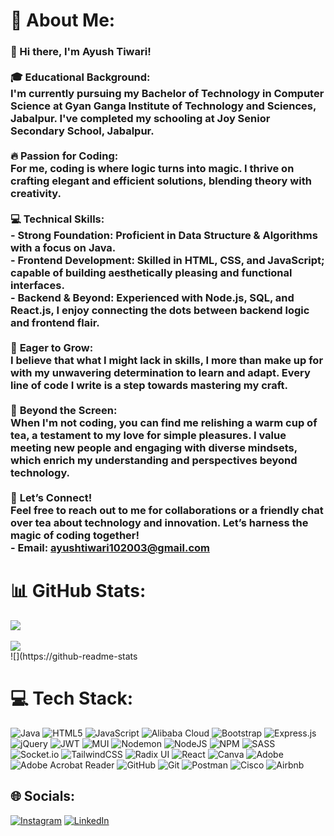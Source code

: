 # 💫 About Me:
### 👋 Hi there, I'm Ayush Tiwari!<br><br>🎓 **Educational Background:**<br>I'm currently pursuing my Bachelor of Technology in Computer Science at **Gyan Ganga Institute of Technology and Sciences, Jabalpur**. I've completed my schooling at **Joy Senior Secondary School, Jabalpur**.<br><br>🔥 **Passion for Coding:**<br>For me, coding is where logic turns into magic. I thrive on crafting elegant and efficient solutions, blending theory with creativity.<br><br>💻 **Technical Skills:**<br>- **Strong Foundation:** Proficient in Data Structure & Algorithms with a focus on Java.<br>- **Frontend Development:** Skilled in HTML, CSS, and JavaScript; capable of building aesthetically pleasing and functional interfaces.<br>- **Backend & Beyond:** Experienced with Node.js, SQL, and React.js, I enjoy connecting the dots between backend logic and frontend flair.<br><br>🌱 **Eager to Grow:**<br>I believe that what I might lack in skills, I more than make up for with my unwavering determination to learn and adapt. Every line of code I write is a step towards mastering my craft.<br><br>🍵 **Beyond the Screen:**<br>When I'm not coding, you can find me relishing a warm cup of tea, a testament to my love for simple pleasures. I value meeting new people and engaging with diverse mindsets, which enrich my understanding and perspectives beyond technology.<br><br>🤝 **Let’s Connect!**<br>Feel free to reach out to me for collaborations or a friendly chat over tea about technology and innovation. Let’s harness the magic of coding together!<br>- **Email:** [ayushtiwari102003@gmail.com](mailto:ayushtiwari102003@gmail.com)




# 📊 GitHub Stats:
![](https://github-readme-stats.vercel.app/api?username=ayushtiwari18&theme=dark&hide_border=false&include_all_commits=true&count_private=true)<br/> <br/>
![](https://github-readme-streak-stats.herokuapp.com/?user=ayushtiwari18&theme=dark&hide_border=false)<br/>
![](https://github-readme-stats




# 💻 Tech Stack:
![Java](https://img.shields.io/badge/java-%23ED8B00.svg?style=for-the-badge&logo=openjdk&logoColor=white) ![HTML5](https://img.shields.io/badge/html5-%23E34F26.svg?style=for-the-badge&logo=html5&logoColor=white) ![JavaScript](https://img.shields.io/badge/javascript-%23323330.svg?style=for-the-badge&logo=javascript&logoColor=%23F7DF1E) ![Alibaba Cloud](https://img.shields.io/badge/AlibabaCloud-%23FF6701.svg?style=for-the-badge&logo=alibabacloud&logoColor=white) ![Bootstrap](https://img.shields.io/badge/bootstrap-%238511FA.svg?style=for-the-badge&logo=bootstrap&logoColor=white) ![Express.js](https://img.shields.io/badge/express.js-%23404d59.svg?style=for-the-badge&logo=express&logoColor=%2361DAFB) ![jQuery](https://img.shields.io/badge/jquery-%230769AD.svg?style=for-the-badge&logo=jquery&logoColor=white) ![JWT](https://img.shields.io/badge/JWT-black?style=for-the-badge&logo=JSON%20web%20tokens) ![MUI](https://img.shields.io/badge/MUI-%230081CB.svg?style=for-the-badge&logo=mui&logoColor=white) ![Nodemon](https://img.shields.io/badge/NODEMON-%23323330.svg?style=for-the-badge&logo=nodemon&logoColor=%BBDEAD) ![NodeJS](https://img.shields.io/badge/node.js-6DA55F?style=for-the-badge&logo=node.js&logoColor=white) ![NPM](https://img.shields.io/badge/NPM-%23CB3837.svg?style=for-the-badge&logo=npm&logoColor=white) ![SASS](https://img.shields.io/badge/SASS-hotpink.svg?style=for-the-badge&logo=SASS&logoColor=white) ![Socket.io](https://img.shields.io/badge/Socket.io-black?style=for-the-badge&logo=socket.io&badgeColor=010101) ![TailwindCSS](https://img.shields.io/badge/tailwindcss-%2338B2AC.svg?style=for-the-badge&logo=tailwind-css&logoColor=white) ![Radix UI](https://img.shields.io/badge/radix%20ui-161618.svg?style=for-the-badge&logo=radix-ui&logoColor=white) ![React](https://img.shields.io/badge/react-%2320232a.svg?style=for-the-badge&logo=react&logoColor=%2361DAFB) ![Canva](https://img.shields.io/badge/Canva-%2300C4CC.svg?style=for-the-badge&logo=Canva&logoColor=white) ![Adobe](https://img.shields.io/badge/adobe-%23FF0000.svg?style=for-the-badge&logo=adobe&logoColor=white) ![Adobe Acrobat Reader](https://img.shields.io/badge/Adobe%20Acrobat%20Reader-EC1C24.svg?style=for-the-badge&logo=Adobe%20Acrobat%20Reader&logoColor=white) ![GitHub](https://img.shields.io/badge/github-%23121011.svg?style=for-the-badge&logo=github&logoColor=white) ![Git](https://img.shields.io/badge/git-%23F05033.svg?style=for-the-badge&logo=git&logoColor=white) ![Postman](https://img.shields.io/badge/Postman-FF6C37?style=for-the-badge&logo=postman&logoColor=white) ![Cisco](https://img.shields.io/badge/cisco-%23049fd9.svg?style=for-the-badge&logo=cisco&logoColor=black) ![Airbnb](https://img.shields.io/badge/Airbnb-%23ff5a5f.svg?style=for-the-badge&logo=Airbnb&logoColor=white)


## 🌐 Socials:
[![Instagram](https://img.shields.io/badge/Instagram-%23E4405F.svg?logo=Instagram&logoColor=white)](https://www.instagram.com/_aayush.03__/) [![LinkedIn](https://img.shields.io/badge/LinkedIn-%230077B5.svg?logo=linkedin&logoColor=white)](https://www.linkedin.com/in/tiwariaayush/) 
